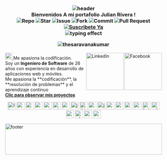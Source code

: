 <!DOCTYPE html>
<html lang="en">
<head>
    <meta charset="UTF-8">
    <meta name="viewport" content="width=device-width, initial-scale=1.0">
    <title>Document</title>
</head>
<body>
    <h3 align="center">
        <img src="https://user-images.githubusercontent.com/59575502/127335491-fdba1874-e943-4d3c-ab8c-678ffe22f8b8.png" alt="header">
        <br>Bienvenidos A mi portafolio Julian Rivera !<br>
        <img src="https://custom-icon-badges.herokuapp.com/badge/Repo-blue.svg?logo=repo" alt="Repo">
        <img src="https://custom-icon-badges.herokuapp.com/badge/Star-yellow.svg?logo=star" alt="Star">
        <img src="https://custom-icon-badges.herokuapp.com/badge/Issue-red.svg?logo=issue" alt="Issue">
        <img src="https://custom-icon-badges.herokuapp.com/badge/Fork-orange.svg?logo=fork" alt="Fork">
        <img src="https://custom-icon-badges.herokuapp.com/badge/Commit-green.svg?logo=commit" alt="Commit">
        <img src="https://custom-icon-badges.herokuapp.com/badge/Pull%20Request-purple.svg?logo=pr" alt="Pull Request">
        <br>
        <a href="https://www.youtube.com/watch?v=3GymExBkKjE" target="_blank">
            <img src="https://img.shields.io/badge/Suscribete-ya?style=flat&logo=youtube&logoColor=white&labelColor=red" alt="Suscribete Ya">
        </a>
        <br>
        <img src="https://readme-typing-svg.herokuapp.com?color=FF0000&center=true&vCenter=true&height=30&lines=Me+apasiona+la+codificaci%C3%B3n." alt="typing effect">
        <p align="center" height='140px'>
            <img src="https://komarev.com/ghpvc/?username=thesaravanakumar&label=visitors&color=31c442&style=flat-square" alt="thesaravanakumar">
        </p>
    </h3>
    <a href="https://www.facebook.com/thesaravanakumar" target="_blank">
        <img src="https://user-images.githubusercontent.com/59575502/127344027-e36cd957-8c9b-40f7-84ed-6da175648343.png" height="120px" width="120px" alt="Facebook" align="right">
    </a>
    <a href="https://www.linkedin.com/in/thesaravanakumar/" target="_blank">
        <img src="https://user-images.githubusercontent.com/59575502/127343867-952c0121-c592-435d-8085-dc54b6ea6517.png" height="120px" width="120px" alt="LinkedIn" align="right">
    </a>
    <a href="https://open.spotify.com/user/4ycd6kmdj6we6n7dbj9aw2r3e">
        <img alt="Spotify" width="22px" src="https://raw.githubusercontent.com/peterthehan/peterthehan/master/assets/spotify.svg">
    </a> Me apasiona la codificación.
    <br>
    Soy un <strong>Ingeniero de Software</strong> de 26 años con experiencia en desarrollo de aplicaciones web y móviles.
    <br>
    Me apasiona la **codificación**, la **resolución de problemas** y el aprendizaje continuo
    <br>
    <span>
        <strong><a href="https://www.codechef.com/users/saravana_me">Clic para observar mis proyectos </a></strong>
    </span>
    <p align="center">
        <img src="https://user-images.githubusercontent.com/59575502/127427976-be2bc801-ad71-4480-bda4-a6f64926cb7b.png" alt="linux" width="25" height="25">
        <img src="https://user-images.githubusercontent.com/59575502/127426757-5335f7bc-c63a-4e58-9e96-f43982df842d.png" alt="cpp" width="25" height="25">
        <img src="https://user-images.githubusercontent.com/59575502/127427979-7eddf4e0-1d7e-4735-8564-6a0f641130d6.png" alt="visualstudio" width="25" height="25">
        <img src="https://user-images.githubusercontent.com/59575502/127426965-45da81b5-987d-4f44-b4d7-249fae487a0a.png" alt="csharp" width="25" height="25">
        <img src="https://user-images.githubusercontent.com/59575502/127426759-a687aa90-d647-46c9-86f7-c8e948f8095e.png" alt="python" width="25" height="25">
        <img src="https://user-images.githubusercontent.com/59575502/127427981-bfaa39a1-bce1-4f63-85c4-f61f14f39f46.png" alt="windows" width="25" height="25">
        <img src="https://user-images.githubusercontent.com/59575502/127426152-a3fa615d-646a-41ad-b40d-668f7317b1d0.png" alt="go" width="25" height="25">
        <img src="https://user-images.githubusercontent.com/59575502/127428627-06e9cfab-80ba-45a2-8891-96121397ec9c.png" alt="java" width="25" height="25">
        <img src="https://user-images.githubusercontent.com/59575502/127426309-0b2bbd98-9756-4798-ad10-f60da4a4d5fb.png" alt="html5" width="25" height="25">
        <img src="https://user-images.githubusercontent.com/59575502/127426315-abe01b56-a385-455d-9caf-40bc7022a3d3.png" alt="css3" width="25" height="25">
        <img src="https://user-images.githubusercontent.com/59575502/127426312-4a7a6d79-4b40-4b06-8c94-824ea3e8410e.png" alt="javascript" width="25" height="25">
        <img src="https://user-images.githubusercontent.com/59575502/127428633-1f18254b-97f9-4358-aec4-3143874035f8.png" alt="react" width="25" height="25">
        <img src="https://user-images.githubusercontent.com/59575502/127428631-5ab21a62-ac89-4919-9408-724df88ab245.png" alt="nodejs" width="25" height="25">
        <img src="https://user-images.githubusercontent.com/59575502/127426153-6f6d6c91-9778-43d9-a1df-95df61f23438.png" alt="mongodb" width="25" height="25">
        <img src="https://user-images.githubusercontent.com/59575502/127428630-7563c6a0-4ce4-4b21-9473-b7c2b149f3c4.png" alt="mysql" width="25" height="25">
        <img src="https://user-images.githubusercontent.com/59575502/127427343-2fe8d36c-c633-4ed2-92a2-122f08d7328b.png" alt="kotlin" width="25" height="25">
        <img src="https://user-images.githubusercontent.com/59575502/127427975-18b027b4-dc7f-4616-b9b4-42019b54e8db.png" alt="git" width="25" height="25">
        <img src="https://user-images.githubusercontent.com/59575502/127427980-4b5ba4cf-daee-474f-a500-872181ccc470.png" alt="vscode" width="25" height="25">
        <img src="https://user-images.githubusercontent.com/59575502/127427977-74d3fe09-d1c3-447a-9446-b28aae6df5cb.png" alt="ubuntu" width="25" height="25">
        <img src="https://user-images.githubusercontent.com/59575502/127427342-0ff4c732-b5dd-4f67-b4d3-e6cc3d9d7f72.png" alt="android" width="25" height="25">
        <img src="https://user-images.githubusercontent.com/59575502/127426760-7a199e4d-b13d-4da3-8df1-f3c07713d8ff.png" alt="r" width="25" height="25">
    </p>
    <footer>
        <img src="https://sdmntpreastus2.oaiusercontent.com/files/00000000-6934-61f6-933a-807d20b64b19/raw?se=2025-09-08T00:00:00Z&sig=..." alt="footer" height="100" width="100%">
    </footer>
</body>
</html>
